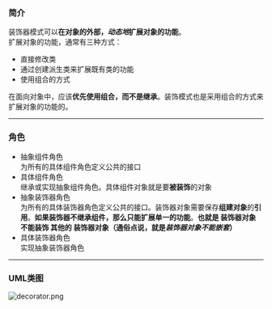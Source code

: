 ### 简介  

装饰器模式可以**在对象的外部，*动态地*扩展对象的功能**。  
扩展对象的功能，通常有三种方式：  

* 直接修改类  
* 通过创建派生类来扩展既有类的功能
* 使用组合的方式  

在面向对象中，应该**优先使用组合，而不是继承**。装饰模式也是采用组合的方式来扩展对象的功能的。  

---

### 角色  

* 抽象组件角色  
为所有的具体组件角色定义公共的接口  
* 具体组件角色  
继承或实现抽象组件角色。具体组件对象就是要**被装饰**的对象  
* 抽象装饰器角色  
为所有的具体装饰器角色定义公共的接口。装饰器对象需要保存**组建对象**的**引用**。**如果装饰器不继承组件，那么只能扩展单一的功能**。**也就是 装饰器对象 不能装饰 其他的 装饰器对象（通俗点说，就是*装饰器对象不能嵌套*）**  
* 具体装饰器角色  
实现抽象装饰器角色  

---

### UML类图  

![decorator.png](http://images.timd.cn/design-pattern/decorator.png)  
